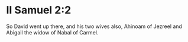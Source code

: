 # II Samuel 2:2

So David went up there, and his two wives also, Ahinoam of Jezreel and Abigail the widow of Nabal of Carmel.
